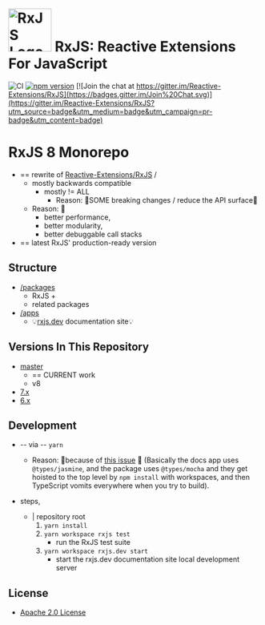 # <img src="apps/rxjs.dev/src/assets/images/logos/Rx_Logo_S.png" alt="RxJS Logo" width="86" height="86"> RxJS: Reactive Extensions For JavaScript

![CI](https://github.com/reactivex/rxjs/workflows/CI/badge.svg)
[![npm version](https://badge.fury.io/js/rxjs.svg)](http://badge.fury.io/js/rxjs)
[![Join the chat at https://gitter.im/Reactive-Extensions/RxJS](https://badges.gitter.im/Join%20Chat.svg)](https://gitter.im/Reactive-Extensions/RxJS?utm_source=badge&utm_medium=badge&utm_campaign=pr-badge&utm_content=badge)

# RxJS 8 Monorepo

* == rewrite of [Reactive-Extensions/RxJS](https://github.com/Reactive-Extensions/RxJS) /
  * mostly backwards compatible
    * mostly != ALL
      * Reason: 🧠SOME breaking changes / reduce the API surface🧠
  * Reason: 🧠
    * better performance,
    * better modularity,
    * better debuggable call stacks
* == latest RxJS' production-ready version

## Structure

* [/packages](/packages/)
  * RxJS +
  * related packages
* [/apps](/apps/)
  * 💡[rxjs.dev](https://rxjs.dev) documentation site💡

## Versions In This Repository

* [master](https://github.com/ReactiveX/rxjs/commits/master)
  * == CURRENT work
  * v8
* [7.x](https://github.com/ReactiveX/rxjs/tree/7.x)
* [6.x](https://github.com/ReactiveX/rxjs/tree/6.x)

## Development

* -- via -- `yarn`
  * Reason: 🧠because of [this issue](https://github.com/npm/rfcs/issues/287#issuecomment-1727960500) 🧠
(Basically the docs app uses `@types/jasmine`, and the package uses `@types/mocha` and they get hoisted to the top level by `npm install` with workspaces, and then TypeScript vomits everywhere when you try to build).

* steps,
  * | repository root
    1. `yarn install`
    2. `yarn workspace rxjs test`
       * run the RxJS test suite
    3. `yarn workspace rxjs.dev start`
       * start the rxjs.dev documentation site local development server

## License

* [Apache 2.0 License](LICENSE.txt)

